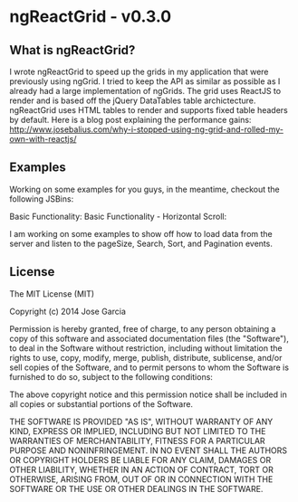 ngReactGrid - v0.3.0
===========

What is ngReactGrid?
----------
I wrote ngReactGrid to speed up the grids in my application that were previously using ngGrid. I tried to keep the API as similar as possible as I already had a large implementation of ngGrids. The grid uses ReactJS to render and is based off the jQuery DataTables table archictecture. ngReactGrid uses HTML tables to render and supports fixed table headers by default. Here is a blog post explaining the performance gains: http://www.josebalius.com/why-i-stopped-using-ng-grid-and-rolled-my-own-with-reactjs/

Examples
----------
Working on some examples for you guys, in the meantime, checkout the following JSBins:

Basic Functionality: 
Basic Functionality - Horizontal Scroll: 

I am working on some examples to show off how to load data from the server and listen to the pageSize, Search, Sort, and Pagination events.

License
----------
The MIT License (MIT)

Copyright (c) 2014 Jose Garcia

Permission is hereby granted, free of charge, to any person obtaining a copy
of this software and associated documentation files (the "Software"), to deal
in the Software without restriction, including without limitation the rights
to use, copy, modify, merge, publish, distribute, sublicense, and/or sell
copies of the Software, and to permit persons to whom the Software is
furnished to do so, subject to the following conditions:

The above copyright notice and this permission notice shall be included in all
copies or substantial portions of the Software.

THE SOFTWARE IS PROVIDED "AS IS", WITHOUT WARRANTY OF ANY KIND, EXPRESS OR
IMPLIED, INCLUDING BUT NOT LIMITED TO THE WARRANTIES OF MERCHANTABILITY,
FITNESS FOR A PARTICULAR PURPOSE AND NONINFRINGEMENT. IN NO EVENT SHALL THE
AUTHORS OR COPYRIGHT HOLDERS BE LIABLE FOR ANY CLAIM, DAMAGES OR OTHER
LIABILITY, WHETHER IN AN ACTION OF CONTRACT, TORT OR OTHERWISE, ARISING FROM,
OUT OF OR IN CONNECTION WITH THE SOFTWARE OR THE USE OR OTHER DEALINGS IN THE
SOFTWARE.
